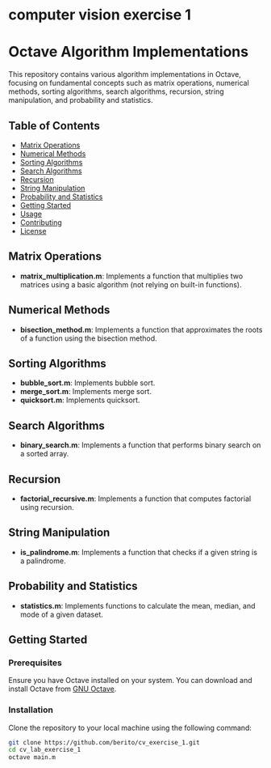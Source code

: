 # computer vision exercise 1

# Octave Algorithm Implementations

This repository contains various algorithm implementations in Octave, focusing on fundamental concepts such as matrix operations, numerical methods, sorting algorithms, search algorithms, recursion, string manipulation, and probability and statistics.

## Table of Contents

- [Matrix Operations](#matrix-operations)
- [Numerical Methods](#numerical-methods)
- [Sorting Algorithms](#sorting-algorithms)
- [Search Algorithms](#search-algorithms)
- [Recursion](#recursion)
- [String Manipulation](#string-manipulation)
- [Probability and Statistics](#probability-and-statistics)
- [Getting Started](#getting-started)
- [Usage](#usage)
- [Contributing](#contributing)
- [License](#license)

## Matrix Operations

- **matrix_multiplication.m**: Implements a function that multiplies two matrices using a basic algorithm (not relying on built-in functions).

## Numerical Methods

- **bisection_method.m**: Implements a function that approximates the roots of a function using the bisection method.

## Sorting Algorithms

- **bubble_sort.m**: Implements bubble sort.
- **merge_sort.m**: Implements merge sort.
- **quicksort.m**: Implements quicksort.

## Search Algorithms

- **binary_search.m**: Implements a function that performs binary search on a sorted array.

## Recursion

- **factorial_recursive.m**: Implements a function that computes factorial using recursion.

## String Manipulation

- **is_palindrome.m**: Implements a function that checks if a given string is a palindrome.

## Probability and Statistics

- **statistics.m**: Implements functions to calculate the mean, median, and mode of a given dataset.

## Getting Started

### Prerequisites

Ensure you have Octave installed on your system. You can download and install Octave from [GNU Octave](https://www.gnu.org/software/octave/download.html).

### Installation

Clone the repository to your local machine using the following command:

```sh
git clone https://github.com/berito/cv_exercise_1.git
cd cv_lab_exercise_1
octave main.m

